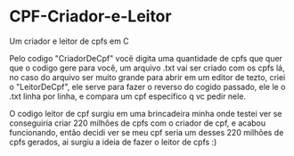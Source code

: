 # CPF-Criador-e-Leitor
Um criador e leitor de cpfs em C

Pelo codigo "CriadorDeCpf" você digita uma quantidade de cpfs que quer que o codigo gere para você, um arquivo .txt vai ser criado com os cpfs lá, no caso do arquivo ser muito grande para abrir em um editor de tezto, criei o "LeitorDeCpf", ele serve para fazer o reverso do cogido passado, ele le o .txt linha por linha, e compara um cpf especifico q vc pedir nele.

O codigo leitor de cpf surgiu em uma brincadeira minha onde testei ver se conseguiria criar 220 milhões de cpfs com o criador de cpf, e acabou funcionando, então decidi ver se meu cpf seria um desses 220 milhões de cpfs gerados, ai surgiu a ideia de fazer o leitor de cpfs :)
